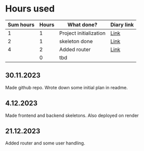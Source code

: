 # Hours used

| Sum hours | Hours| What done? | Diary link |
| -------- | -------- | ------- | --------- |
| 1 | 1 | Project initialization | [Link](#30.11.2023) |
| 2 | 1 | skeleton done | [Link](#4.12.2023) |
| 4 | 2 | Added router | [Link](#21.12.2023) |
| | 0 | tbd | |

## 30.11.2023
Made github repo. Wrote down some initial plan in readme.

## 4.12.2023
Made frontend and backend skeletons. Also deployed on render

## 21.12.2023
Added router and some user handling. 